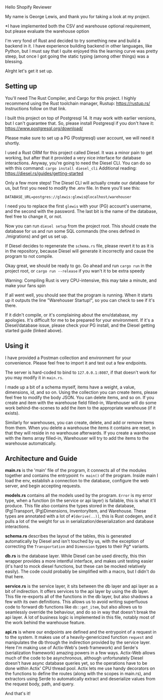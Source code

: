 Hello Shopify Reviewer

My name is George Lewis, and thank you for taking a look at my project.

*I have implemented both the CSV and warehouse optional requirement, but please evaluate the warehouse option

I'm very fond of Rust and decided to try something new and build a backend in it.
I have experience building backend in other languages, like Python, but I must say that I quite enjoyed this
the learning curve was pretty steep, but once I got going the static typing (among other things) was a blessing.

Alrght let's get it set up.

## Setting up

You'll need The Rust Compiler, and Cargo for this project.
I highly recommend using the Rust toolchain manager, Rustup: https://rustup.rs/
Instructions follow on that link.

I built this project on top of Postgresql 14. It may work with earlier versions, but I can't guarantee that.
So, please install Postgresql if you don't have it: https://www.postgresql.org/download/

Please make sure to set up a PG (Postgresql) user account, we will need it shortly.

I used a Rust ORM for this project called Diesel. It was a minor pain to get working, but after that
it provided a very nice interface for database interactions.
Anyway, you're going to need the Diesel CLI.
You can do so with this command: `cargo install diesel_cli`
Additional reading: https://diesel.rs/guides/getting-started

Only a few more steps!
The Diesel CLI will actually create our database for us, but first you need to modify the .env file.
In there you'll see this:

`DATABASE_URL=postgres://glewis:glewis@localhost/warehouser`

I need you to replace the first `glewis` with your (PG) account's username, and the second with the password.
The last bit is the name of the database, feel free to change it, or not.

Now you can run `diesel setup` from the project root. This should create the database for us and
run some SQL commands (the ones defined in ./migrations)
and get us set up.

If Diesel decides to regenerate the `schema.rs` file, please revert it to as it is in the repository, because Diesel will generate it incorrectly and cause the program to not compile.

Okay great, we should be ready to go.
Go ahead and run `cargo run` in the project root, or `cargo run --release` if you wan't it to be extra speedy

Warning: Compiling Rust is very CPU-intensive, this may take a minute, and make your fans spin

If all went well, you should see that the program is running.
When it starts up it outputs the line "Warehouser Startup!", so you can check to see if it's there.

If it didn't compile, or it's complaining about the env/database, my apologies.
It's difficult for me to be prepared for your environment.
If it's a Diesel/database issue, please check your PG install, and the Diesel getting started guide (linked above).

## Using it

I have provided a Postman collection and environment for your convenience. Please feel free to import it and test out a few endpoints.

The server is hard-coded to bind to `127.0.0.1:8087`, if that doesn't work for you may modify it in `main.rs`.

I made up a bit of a schema myself, items have a weight, a value, dimensions, id, and so on.
Using the collection you can create items, please feel free to modify the body JSON.
You can delete items, and so on. If you create and item with the warehouse field filled-in, 
Warehouser will do some work behind-the-scenes to add the item to the appropriate warehouse (if it exists).

Similarly for warehouses, you can create, delete, and add or remove items from them.
When you delete a warehouse the items it contains are reset, in that they will reside in no warehouse afterwards.
If you create a warehouse with the items array filled-in, Warehouser will try to add the items to the warehouse automatically.

## Architecture and Guide

**main.rs** is the 'main' file of the program, it connects all of the modules together and contains the entrypoint `fn main()` of the program. Inside main I load the env, establish a connection to the database, configure the web server, and begin accepting requests.

**models.rs** contains all the models used by the program. `Error` is my error type, when a function (in the service or api layer) is failable, this is what it'll produce. This file also contains the types stored in the database, (Pg)Transport, (Pg)Dimensions, InventoryItem, and Warehouse. These types are annotated with a lot of `#[derive(..)]`, this is Rust codegen, and it pulls a lot of the weight for us in serialization/deserialization and database interactions.

**schema.rs** describes the layout of the tables, this is generated automatically by Diesel and isn't touched by us, with the exception of correcting the `Transportation` and `Dimension` types to their Pg* variants.

**db.rs** is the database layer. While Diesel can be used directly, this thin wrapper provides a more intentful interface, and makes unit testing easier (it's hard to mock diesel functions, but these can be mocked relatively easily). The code could probably be simplified with a macro, but I didn't do that here.

**service.rs** is the service layer, it sits between the db layer and api layer as a bit of indirection. It offers services to the api layer by using the db layer. This file re-exports all of the functions in the db layer, but also shadows a few with its own definitions. This allows us to avoid writing superfluous code to forward db functions like `db::get_item`, but also allows us to seamlessly override the behaviour, and do so in way that doesn't break the api layer. A lot of business logic is implemented in this file, notably most of the work behind the warehouse feature.

**api.rs** is where our endpoints are defined and the entrypoint of a request in to the system. It makes use of a heavily-genericized function `request` and manipulates the db through the indirection provided by the service layer. Here I'm making use of Actix-Web's (web framework) and Serde's (serialization framework) amazing powers in a few ways. Actix-Web allows much of the code to be asynchronous, although unfortunately Diesel doesn't have async database queries yet, so the operations have to be done within Actix' CPU thread pool. Actix lets me use handy decorators on the functions to define the routes (along with the scopes in main.rs), and extractors using Serde to automatically extract and deserialize values from the request body, path, and query.

And that's it!